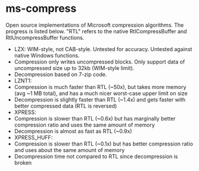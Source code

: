 ms-compress
===========

Open source implementations of Microsoft compression algorithms. The progress is listed below. "RTL" refers to the native RtlCompressBuffer and RtlUncompressBuffer functions.

* LZX: WIM-style, not CAB-style. Untested for accuracy. Untested against native Windows functions.
 * Compression only writes uncompressed blocks. Only support data of uncompressed size up to 32kb (WIM-style limit).
 * Decompression based on 7-zip code.
* LZNT1:
 * Compression is much faster than RTL (~50x), but takes more memory (avg ~1 MB total), and has a much nicer worst-case upper limit on size
 * Decompression is slightly faster than RTL (~1.4x) and gets faster with better compressed data (RTL is reversed)
* XPRESS:
 * Compression is slower than RTL (~0.6x) but has marginally better compression ratio and uses the same amount of memory
 * Decompression is almost as fast as RTL (~0.9x)
* XPRESS_HUFF:
 * Compression is slower than RTL (~0.1x) but has better compression ratio and uses about the same amount of memory
 * Decompression time not compared to RTL since decompression is broken
